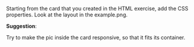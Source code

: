 Starting from the card that you created in the HTML exercise, add the CSS properties. Look at the layout in the example.png.

**Suggestion**:

Try to make the pic inside the card responsive, so that it fits its container.



